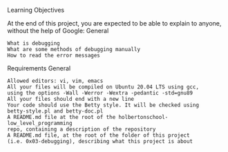 Learning Objectives

At the end of this project, you are expected to be able to explain to anyone,
without the help of Google: General

    What is debugging
    What are some methods of debugging manually
    How to read the error messages

Requirements
General

    Allowed editors: vi, vim, emacs
    All your files will be compiled on Ubuntu 20.04 LTS using gcc,
    using the options -Wall -Werror -Wextra -pedantic -std=gnu89
    All your files should end with a new line
    Your code should use the Betty style. It will be checked using
    betty-style.pl and betty-doc.pl
    A README.md file at the root of the holbertonschool-low_level_programming
    repo, containing a description of the repository
    A README.md file, at the root of the folder of this project
    (i.e. 0x03-debugging), describing what this project is about
